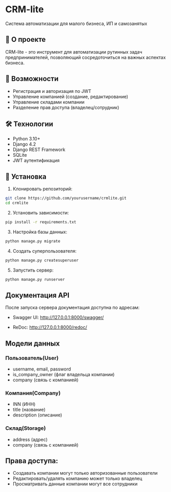 # CRM-lite

Система автоматизации для малого бизнеса, ИП и самозанятых

## 📌 О проекте

CRM-lite - это инструмент для автоматизации рутинных задач предпринимателей, позволяющий сосредоточиться на важных аспектах бизнеса.

## 🌟 Возможности

- Регистрация и авторизация по JWT
- Управление компанией (создание, редактирование)
- Управление складами компании
- Разделение прав доступа (владелец/сотрудник)

## 🛠 Технологии

- Python 3.10+
- Django 4.2
- Django REST Framework
- SQLite
- JWT аутентификация

## 🚀 Установка

1. Клонировать репозиторий:
```bash
git clone https://github.com/yourusername/crmlite.git
cd crmlite
```

2. Установить зависимости:
```bash
pip install -r requirements.txt
```

3. Настройка базы данных:
```bash
python manage.py migrate
```

4. Создать суперпользователя:
```bash
python manage.py createsuperuser
```

5. Запустить сервер:
```bash
python manage.py runserver
```

## Документация API

После запуска сервера документация доступна по адресам:

- Swagger UI: http://127.0.0.1:8000/swagger/

- ReDoc: http://127.0.0.1:8000/redoc/

## Модели данных

### Пользователь(User)
- username, email, password
- is_company_owner (флаг владельца компании)
- company (связь с компанией)

### Компания(Company)
- INN (ИНН)
- title (название)
- description (описание)

### Склад(Storage)
- address (адрес)
- company (связь с компанией)

## Права доступа:
- Создавать компании могут только авторизованные пользователи
- Редактировать/удалять компанию может только владелец
- Просматривать данные компании могут все сотрудники
